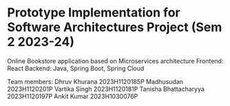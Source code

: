 # Prototype Implementation for Software Architectures Project (Sem 2 2023-24)
Online Bookstore application based on Microservices architecture
Frontend: React
Backend: Java, Spring Boot, Spring Cloud 

Team members:
Dhruv Khurana 2023H1120185P 
Madhusudan 2023H1120201P 
Vartika Singh 2023H1120181P 
Tanisha Bhattacharyya 2023H1120197P
Ankit Kumar 2023H1030076P
